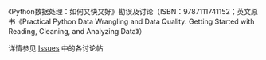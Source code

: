 《Python数据处理：如何又快又好》勘误及讨论（ISBN：9787111741152；英文原书《Practical Python Data Wrangling and Data Quality: Getting Started with Reading, Cleaning,
and Analyzing Data》）

详情参见 [Issues](https://github.com/jeffreybaoshenlee/ppdwdq-errata/issues) 中的各讨论帖
